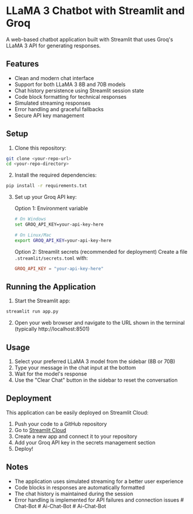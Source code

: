 # LLaMA 3 Chatbot with Streamlit and Groq

A web-based chatbot application built with Streamlit that uses Groq's LLaMA 3 API for generating responses.

## Features

- Clean and modern chat interface
- Support for both LLaMA 3 8B and 70B models
- Chat history persistence using Streamlit session state
- Code block formatting for technical responses
- Simulated streaming responses
- Error handling and graceful fallbacks
- Secure API key management

## Setup

1. Clone this repository:
```bash
git clone <your-repo-url>
cd <your-repo-directory>
```

2. Install the required dependencies:
```bash
pip install -r requirements.txt
```

3. Set up your Groq API key:

   Option 1: Environment variable
   ```bash
   # On Windows
   set GROQ_API_KEY=your-api-key-here
   
   # On Linux/Mac
   export GROQ_API_KEY=your-api-key-here
   ```

   Option 2: Streamlit secrets (recommended for deployment)
   Create a file `.streamlit/secrets.toml` with:
   ```toml
   GROQ_API_KEY = "your-api-key-here"
   ```

## Running the Application

1. Start the Streamlit app:
```bash
streamlit run app.py
```

2. Open your web browser and navigate to the URL shown in the terminal (typically http://localhost:8501)

## Usage

1. Select your preferred LLaMA 3 model from the sidebar (8B or 70B)
2. Type your message in the chat input at the bottom
3. Wait for the model's response
4. Use the "Clear Chat" button in the sidebar to reset the conversation

## Deployment

This application can be easily deployed on Streamlit Cloud:

1. Push your code to a GitHub repository
2. Go to [Streamlit Cloud](https://streamlit.io/cloud)
3. Create a new app and connect it to your repository
4. Add your Groq API key in the secrets management section
5. Deploy!

## Notes

- The application uses simulated streaming for a better user experience
- Code blocks in responses are automatically formatted
- The chat history is maintained during the session
- Error handling is implemented for API failures and connection issues #   C h a t - B o t  
 #   A i - C h a t - B o t  
 #   A i - C h a t - B o t  
 